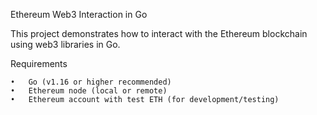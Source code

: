 Ethereum Web3 Interaction in Go

This project demonstrates how to interact with the Ethereum blockchain using web3 libraries in Go.

Requirements

	•	Go (v1.16 or higher recommended)
	•	Ethereum node (local or remote)
	•	Ethereum account with test ETH (for development/testing)
